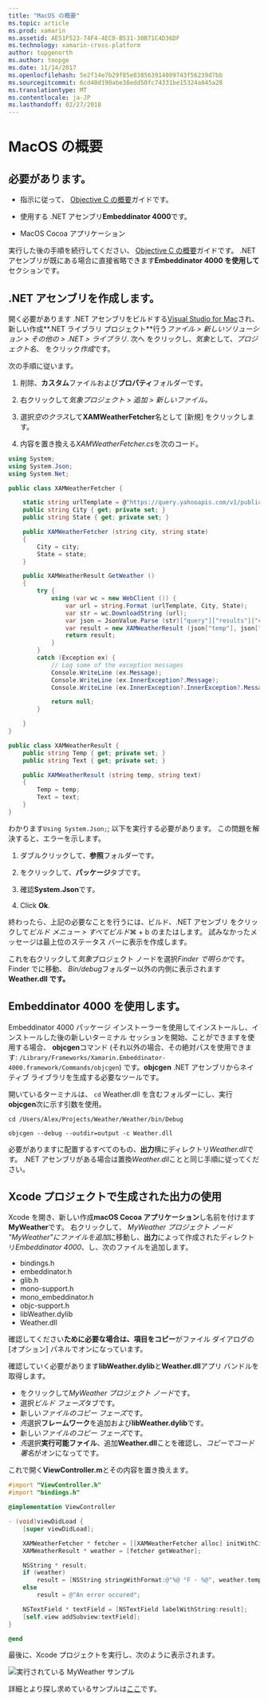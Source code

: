 ```yaml
---
title: "MacOS の概要"
ms.topic: article
ms.prod: xamarin
ms.assetid: AE51F523-74F4-4EC0-B531-30B71C4D36DF
ms.technology: xamarin-cross-platform
author: topgenorth
ms.author: toopge
ms.date: 11/14/2017
ms.openlocfilehash: 5e2f14e7b29f85e838563914089743f56239d7bb
ms.sourcegitcommit: 6cd40d190abe38edd50fc74331be15324a845a28
ms.translationtype: MT
ms.contentlocale: ja-JP
ms.lasthandoff: 02/27/2018
---
```

# <a name="getting-started-with-macos"></a>MacOS の概要


## <a name="what-you-will-need"></a>必要があります。

* 指示に従って、 [Objective C の概要](~/tools/dotnet-embedding/get-started/objective-c/index.md)ガイドです。

* 使用する .NET アセンブリ**Embeddinator 4000**です。

* MacOS Cocoa アプリケーション

実行した後の手順を続行してください、 [Objective C の概要](~/tools/dotnet-embedding/get-started/objective-c/index.md)ガイドです。 .NET アセンブリが既にある場合に直接省略できます**Embeddinator 4000 を使用して**セクションです。

## <a name="creating-a-net-assembly"></a>.NET アセンブリを作成します。

開く必要があります .NET アセンブリをビルドする[Visual Studio for Mac](https://www.visualstudio.com/vs/visual-studio-mac/)され、新しい作成**.NET ライブラリ プロジェクト**行う*ファイル > 新しいソリューション > その他の > .NET > ライブラリ*. 次へ をクリックし、*気象*として、*プロジェクト名*、 をクリック*作成*です。

次の手順に従います。

1. 削除、**カスタム**ファイルおよび**プロパティ**フォルダーです。

2. 右クリックして*気象プロジェクト > 追加 > 新しいファイル。*

3. 選択*空のクラス*して**XAMWeatherFetcher**名として [新規] をクリックします。

4. 内容を置き換える*XAMWeatherFetcher.cs*を次のコード。

```csharp
using System;
using System.Json;
using System.Net;

public class XAMWeatherFetcher {

    static string urlTemplate = @"https://query.yahooapis.com/v1/public/yql?q=select%20item.condition%20from%20weather.forecast%20where%20woeid%20in%20(select%20woeid%20from%20geo.places(1)%20where%20text%3D%22{0}%2C%20{1}%22)&format=json&env=store%3A%2F%2Fdatatables.org%2Falltableswithkeys";
    public string City { get; private set; }
    public string State { get; private set; }

    public XAMWeatherFetcher (string city, string state)
    {
        City = city;
        State = state;
    }

    public XAMWeatherResult GetWeather ()
    {
        try {
            using (var wc = new WebClient ()) {
                var url = string.Format (urlTemplate, City, State);
                var str = wc.DownloadString (url);
                var json = JsonValue.Parse (str)["query"]["results"]["channel"]["item"]["condition"];
                var result = new XAMWeatherResult (json["temp"], json["text"]);
                return result;
            }
        }
        catch (Exception ex) {
            // Log some of the exception messages
            Console.WriteLine (ex.Message);
            Console.WriteLine (ex.InnerException?.Message);
            Console.WriteLine (ex.InnerException?.InnerException?.Message);

            return null;
        }

    }
}

public class XAMWeatherResult {
    public string Temp { get; private set; }
    public string Text { get; private set; }

    public XAMWeatherResult (string temp, string text)
    {
        Temp = temp;
        Text = text;
    }
}
```

わかります`Using System.Json;`; 以下を実行する必要があります。 この問題を解決すると、エラーを示します。

1. ダブルクリックして、**参照**フォルダーです。

2. をクリックして、**パッケージ**タブです。

3. 確認**System.Json**です。

4. Click **Ok**.

終わったら、上記の必要なことを行うには、ビルド、.NET アセンブリ をクリックして*ビルド メニュー > すべてビルド*⌘ + b のまたはします。 試みなかったメッセージは最上位のステータス バーに表示を作成します。

これを右クリックして*気象*プロジェクト ノードを選択*Finder で明らか*です。 Finder でに移動、 *Bin/debug*フォルダー以外の内側に表示されます**Weather.dll です。**

## <a name="using-embeddinator-4000"></a>Embeddinator 4000 を使用します。

Embeddinator 4000 パッケージ インストーラーを使用してインストールし、インストールした後の新しいターミナル セッションを開始、ことができますを使用する場合、 **objcgen**コマンド (それ以外の場合、その絶対パスを使用できます: `/Library/Frameworks/Xamarin.Embeddinator-4000.framework/Commands/objcgen`) です。**objcgen** .NET アセンブリからネイティブ ライブラリを生成する必要なツールです。

開いているターミナルは、 `cd` Weather.dll を含むフォルダーにし、実行**objcgen**次に示す引数を使用。

```shell
cd /Users/Alex/Projects/Weather/Weather/bin/Debug

objcgen --debug --outdir=output -c Weather.dll
```

必要がありますに配置するすべてのもの、**出力**横にディレクトリ*Weather.dll*です。 .NET アセンブリがある場合は置換*Weather.dll*ことと同じ手順に従ってください。

## <a name="using-the-generated-output-in-an-xcode-project"></a>Xcode プロジェクトで生成された出力の使用

Xcode を開き、新しい作成**macOS Cocoa アプリケーション**し名前を付けます**MyWeather**です。 右クリックして、 *MyWeather プロジェクト ノード* *"MyWeather"にファイルを追加*に移動し、**出力**によって作成されたディレクトリ*Embeddinator 4000*、し、次のファイルを追加します。

* bindings.h
* embeddinator.h
* glib.h
* mono-support.h
* mono_embeddinator.h
* objc-support.h
* libWeather.dylib
* Weather.dll

確認してください**ために必要な場合は、項目をコピー**がファイル ダイアログの [オプション] パネルでオンになっています。

確認していく必要があります**libWeather.dylib**と**Weather.dll**アプリ バンドルを取得します。

* をクリックして*MyWeather プロジェクト ノード*です。
* 選択*ビルド フェーズ*タブです。
* 新しい*ファイルのコピー フェーズ*です。
* *先*選択**フレームワーク**を追加および**libWeather.dylib**です。
* 新しい*ファイルのコピー フェーズ*です。
* *先*選択**実行可能ファイル**、追加**Weather.dll**ことを確認し、*コピーでコード署名*がオンになってです。

これで開く**ViewController.m**とその内容を置き換えます。

```objective-c
#import "ViewController.h"
#import "bindings.h"

@implementation ViewController

- (void)viewDidLoad {
    [super viewDidLoad];

    XAMWeatherFetcher * fetcher = [[XAMWeatherFetcher alloc] initWithCity:@"Boston" state:@"MA"];
    XAMWeatherResult * weather = [fetcher getWeather];

    NSString * result;
    if (weather)
        result = [NSString stringWithFormat:@"%@ °F - %@", weather.temp, weather.text];
    else
        result = @"An error occured";

    NSTextField * textField = [NSTextField labelWithString:result];
    [self.view addSubview:textField];
}

@end
```

最後に、Xcode プロジェクトを実行し、次のように表示されます。

![実行されている MyWeather サンプル](macos-images/weather-from-csharp-macos.png)

詳細とより探し求めているサンプルは[ここ](https://github.com/mono/Embeddinator-4000/tree/objc/samples/mac/weather)です。
